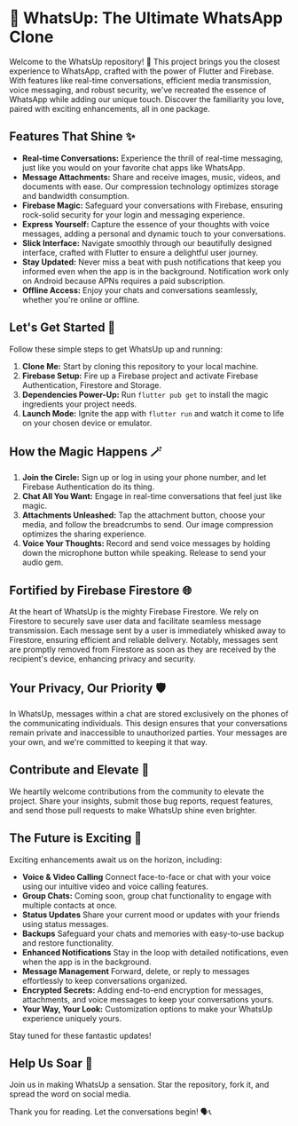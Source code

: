 # 🚀 WhatsUp: The Ultimate WhatsApp Clone

Welcome to the WhatsUp repository! 🎉 This project brings you the closest experience to WhatsApp, crafted with the power of Flutter and Firebase. With features like real-time conversations, efficient media transmission, voice messaging, and robust security, we've recreated the essence of WhatsApp while adding our unique touch. Discover the familiarity you love, paired with exciting enhancements, all in one package.

## Features That Shine ✨

- **Real-time Conversations:** Experience the thrill of real-time messaging, just like you would on your favorite chat apps like WhatsApp.
- **Message Attachments:** Share and receive images, music, videos, and documents with ease. Our compression technology optimizes storage and bandwidth consumption.
- **Firebase Magic:** Safeguard your conversations with Firebase, ensuring rock-solid security for your login and messaging experience.
- **Express Yourself:** Capture the essence of your thoughts with voice messages, adding a personal and dynamic touch to your conversations.
- **Slick Interface:** Navigate smoothly through our beautifully designed interface, crafted with Flutter to ensure a delightful user journey.
- **Stay Updated:** Never miss a beat with push notifications that keep you informed even when the app is in the background. Notification work only on Android because APNs requires a paid subscription.
- **Offline Access:** Enjoy your chats and conversations seamlessly, whether you're online or offline.

## Let's Get Started 🚀

Follow these simple steps to get WhatsUp up and running:

1. **Clone Me:** Start by cloning this repository to your local machine.
2. **Firebase Setup:** Fire up a Firebase project and activate Firebase Authentication, Firestore and Storage.
3. **Dependencies Power-Up:** Run `flutter pub get` to install the magic ingredients your project needs.
4. **Launch Mode:** Ignite the app with `flutter run` and watch it come to life on your chosen device or emulator.

## How the Magic Happens 🪄

1. **Join the Circle:** Sign up or log in using your phone number, and let Firebase Authentication do its thing.
2. **Chat All You Want:** Engage in real-time conversations that feel just like magic.
3. **Attachments Unleashed:** Tap the attachment button, choose your media, and follow the breadcrumbs to send. Our image compression optimizes the sharing experience.
4. **Voice Your Thoughts:** Record and send voice messages by holding down the microphone button while speaking. Release to send your audio gem.

## Fortified by Firebase Firestore 🌐

At the heart of WhatsUp is the mighty Firebase Firestore. We rely on Firestore to securely save user data and facilitate seamless message transmission. Each message sent by a user is immediately whisked away to Firestore, ensuring efficient and reliable delivery. Notably, messages sent are promptly removed from Firestore as soon as they are received by the recipient's device, enhancing privacy and security.

## Your Privacy, Our Priority 🛡️

In WhatsUp, messages within a chat are stored exclusively on the phones of the communicating individuals. This design ensures that your conversations remain private and inaccessible to unauthorized parties. Your messages are your own, and we're committed to keeping it that way.

## Contribute and Elevate 🤝

We heartily welcome contributions from the community to elevate the project. Share your insights, submit those bug reports, request features, and send those pull requests to make WhatsUp shine even brighter.

## The Future is Exciting 🌟

Exciting enhancements await us on the horizon, including:

- **Voice & Video Calling** Connect face-to-face or chat with your voice using our intuitive video and voice calling features.
- **Group Chats:** Coming soon, group chat functionality to engage with multiple contacts at once.
- **Status Updates** Share your current mood or updates with your friends using status messages.
- **Backups** Safeguard your chats and memories with easy-to-use backup and restore functionality.
- **Enhanced Notifications** Stay in the loop with detailed notifications, even when the app is in the background.
- **Message Management** Forward, delete, or reply to messages effortlessly to keep conversations organized.
- **Encrypted Secrets:** Adding end-to-end encryption for messages, attachments, and voice messages to keep your conversations yours.
- **Your Way, Your Look:** Customization options to make your WhatsUp experience uniquely yours.

Stay tuned for these fantastic updates!

## Help Us Soar 🦅

Join us in making WhatsUp a sensation. Star the repository, fork it, and spread the word on social media.

Thank you for reading. Let the conversations begin! 🗣️📞
